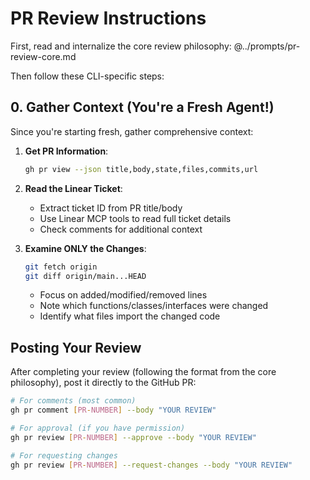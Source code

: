# PR Review Instructions

First, read and internalize the core review philosophy:
@../prompts/pr-review-core.md

Then follow these CLI-specific steps:

## 0. Gather Context (You're a Fresh Agent!)

Since you're starting fresh, gather comprehensive context:

1. **Get PR Information**:

   ```bash
   gh pr view --json title,body,state,files,commits,url
   ```

2. **Read the Linear Ticket**:
   - Extract ticket ID from PR title/body
   - Use Linear MCP tools to read full ticket details
   - Check comments for additional context

3. **Examine ONLY the Changes**:

   ```bash
   git fetch origin
   git diff origin/main...HEAD
   ```

   - Focus on added/modified/removed lines
   - Note which functions/classes/interfaces were changed
   - Identify what files import the changed code

## Posting Your Review

After completing your review (following the format from the core philosophy), post it directly to the GitHub PR:

```bash
# For comments (most common)
gh pr comment [PR-NUMBER] --body "YOUR REVIEW"

# For approval (if you have permission)
gh pr review [PR-NUMBER] --approve --body "YOUR REVIEW"

# For requesting changes
gh pr review [PR-NUMBER] --request-changes --body "YOUR REVIEW"
```
